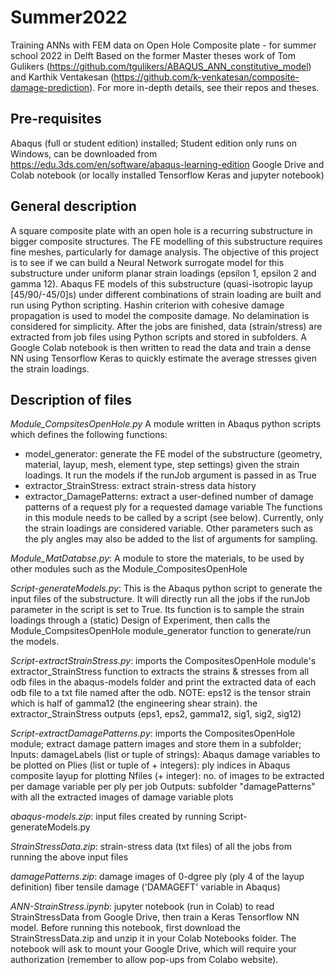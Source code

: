 # Summer2022
Training ANNs with FEM data on Open Hole Composite plate - for summer school 2022 in Delft
Based on the former Master theses work of Tom Gulikers (https://github.com/tgulikers/ABAQUS_ANN_constitutive_model) and Karthik Ventakesan (https://github.com/k-venkatesan/composite-damage-prediction). For more in-depth details, see their repos and theses.

## Pre-requisites
  Abaqus (full or student edition) installed; Student edition only runs on Windows, can be downloaded from https://edu.3ds.com/en/software/abaqus-learning-edition
  Google Drive and Colab notebook (or locally installed Tensorflow Keras and jupyter notebook)

## General description
  A square composite plate with an open hole is a recurring substructure in bigger composite structures. The FE modelling of this substructure requires fine meshes, particularly for damage analysis. The objective of this project is to see if we can build a Neural Network surrogate model for this substructure under uniform planar strain loadings (epsilon 1, epsilon 2 and gamma 12). Abaqus FE models of this substructure (quasi-isotropic layup [45/90/-45/0]s) under different combinations of strain loading are built and run using Python scripting. Hashin criterion with cohesive damage propagation is used to model the composite damage. No delamination is considered for simplicity. After the jobs are finished, data (strain/stress) are extracted from job files using Python scripts and stored in subfolders. A Google Colab notebook is then written to read the data and train a dense NN using Tensorflow Keras to quickly estimate the average stresses given the strain loadings.

## Description of files

*Module_CompsitesOpenHole.py*
  A module written in Abaqus python scripts which defines the following functions:
  - model_generator: generate the FE model of the substructure (geometry, material, layup, mesh, element type, step settings) given the strain loadings. It run the models if the runJob argument is passed in as True
  - extractor_StrainStress: extract strain-stress data history
  - extractor_DamagePatterns: extract a user-defined number of damage patterns of a request ply for a requested damage variable 
  The functions in this module needs to be called by a script (see below). Currently, only the strain loadings are considered variable. Other parameters such as the ply angles may also be added to the list of arguments for sampling.

*Module_MatDatabse.py*:
  A module to store the materials, to be used by other modules such as the Module_CompositesOpenHole

*Script-generateModels.py*:
  This is the Abaqus python script to generate the input files of the substructure. It will directly run all the jobs if the runJob parameter in the script is set to True. Its function is to sample the strain loadings through a (static) Design of Experiment, then calls the Module_CompsitesOpenHole module_generator function to generate/run the models.
  
*Script-extractStrainStress.py*:
  imports the CompositesOpenHole module's extractor_StrainStress function to extracts the strains & stresses from all odb files in the abaqus-models folder and print the extracted data of each odb file to a txt file named after the odb.
NOTE: eps12 is the tensor strain which is half of gamma12 (the engineering shear strain). the extractor_StrainStress outputs (eps1, eps2, gamma12, sig1, sig2, sig12)

*Script-extractDamagePatterns.py*:
  imports the CompositesOpenHole module; extract damage pattern images and store them in a subfolder;
  Inputs:
    damageLabels (list or tuple of strings): Abaqus damage variables to be plotted on 
    Plies (list or tuple of + integers): ply indices in Abaqus composite layup for plotting
    Nfiles (+ integer): no. of images to be extracted per damage variable per ply per job
  Outputs:
    subfolder "damagePatterns" with all the extracted images of damage variable plots

*abaqus-models.zip*: input files created by running Script-generateModels.py

*StrainStressData.zip*: strain-stress data (txt files) of all the jobs from running the above input files

*damagePatterns.zip*: damage images of 0-dgree ply (ply 4 of the layup definition) fiber tensile damage ('DAMAGEFT' variable in Abaqus)

*ANN-StrainStress.ipynb*: jupyter notebook (run in Colab) to read StrainStressData from Google Drive, then train a Keras Tensorflow NN model. Before running this notebook, first download the StrainStressData.zip and unzip it in your Colab Notebooks folder. The notebook will ask to mount your Google Drive, which will require your authorization (remember to allow pop-ups from Colabo website).
